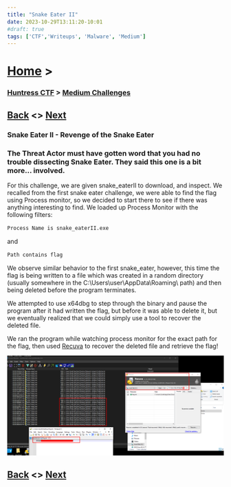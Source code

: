 ```yaml
---
title: "Snake Eater II"
date: 2023-10-29T13:11:20-10:01
#draft: true
tags: ['CTF','Writeups', 'Malware', 'Medium']
---
```

 
# [Home](https://jjolley91.github.io/blog/) >

###  [Huntress CTF](https://jjolley91.github.io/blog/huntress_ctf_2023) >  [Medium Challenges](https://jjolley91.github.io/blog/huntress_ctf_2023/2.medium/)

## [Back](https://jjolley91.github.io/blog/huntress_ctf_2023/mfatigue)  <> [Next](https://jjolley91.github.io/blog/huntress_ctf_2023/2.medium/) 

### Snake Eater II - Revenge of the Snake Eater

### The Threat Actor must have gotten word that you had no trouble dissecting Snake Eater. They said this one is a bit more... involved.

For this challenge, we are given snake_eaterII to download, and inspect. We recalled from the first snake eater challenge, we were able to find the flag using Process monitor, so we decided to start there to see if there was anything interesting to find. We loaded up Process Monitor with the following filters:

```txt
Process Name is snake_eaterII.exe
```
and
```txt
Path contains flag
```
We observe similar behavior to the first snake_eater, however, this time the flag is being written to a file which was created in a random directory (usually somewhere in the C:\Users\user\AppData\Roaming\ path) and then being deleted before the program terminates.

We attempted to use x64dbg to step through the binary and pause the program after it had written the flag, but before it was able to delete it, but we eventually realized that we could simply use a tool to recover the deleted file.

We ran the program while watching process monitor for the exact path for the flag, then used [Recuva](https://www.ccleaner.com/recuva/download/standard) to recover the deleted file and retrieve the flag!

![snake_eaterii](https://github.com/jjolley91/blog/blob/main/static/Huntress_CTF_2023/snake_eaterii.png?raw=true)


## [Back](https://jjolley91.github.io/blog/huntress_ctf_2023/mfatigue)  <> [Next](https://jjolley91.github.io/blog/huntress_ctf_2023/2.medium/) 
